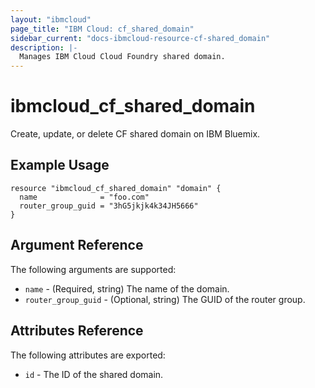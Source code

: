 ```yaml
---
layout: "ibmcloud"
page_title: "IBM Cloud: cf_shared_domain"
sidebar_current: "docs-ibmcloud-resource-cf-shared_domain"
description: |-
  Manages IBM Cloud Cloud Foundry shared domain.
---
```


# ibmcloud\_cf_shared_domain

Create, update, or delete CF shared domain on IBM Bluemix.

## Example Usage

```hcl
resource "ibmcloud_cf_shared_domain" "domain" {
  name              = "foo.com"
  router_group_guid = "3hG5jkjk4k34JH5666"
}
```

## Argument Reference

The following arguments are supported:

* `name` - (Required, string) The name of the domain.
* `router_group_guid` - (Optional, string) The GUID of the router group.

## Attributes Reference

The following attributes are exported:

* `id` - The ID of the shared domain.

